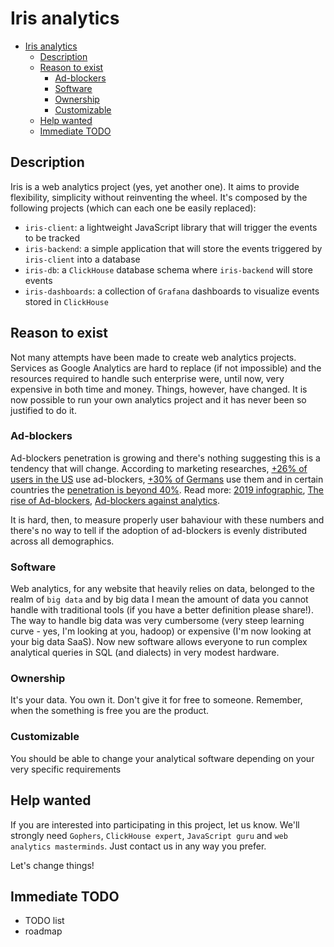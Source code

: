 # Iris analytics

- [Iris analytics](#iris-analytics)
  - [Description](#description)
  - [Reason to exist](#reason-to-exist)
    - [Ad-blockers](#ad-blockers)
    - [Software](#software)
    - [Ownership](#ownership)
    - [Customizable](#customizable)
  - [Help wanted](#help-wanted)
  - [Immediate TODO](#immediate-todo)

## Description

Iris is a web analytics project (yes, yet another one). It aims to provide flexibility, simplicity without reinventing the wheel.
It's composed by the following projects (which can each one be easily replaced):

- `iris-client`: a lightweight JavaScript library that will trigger the events to be tracked
- `iris-backend`: a simple application that will store the events triggered by `iris-client` into a database
- `iris-db`: a `ClickHouse` database schema where `iris-backend` will store events
- `iris-dashboards`: a collection of `Grafana` dashboards to visualize events stored in `ClickHouse`

## Reason to exist

Not many attempts have been made to create web analytics projects. Services as Google Analytics are hard to replace (if not impossible) and the resources required to handle such enterprise were, until now, very expensive in both time and money.
Things, however, have changed. It is now possible to run your own analytics project and it has never been so justified to do it.

### Ad-blockers

Ad-blockers penetration is growing and there's nothing suggesting this is a tendency that will change.
According to marketing researches, [+26% of users in the US](https://www.statista.com/statistics/804008/ad-blocking-reach-usage-us/) use ad-blockers, [+30% of Germans](https://www.emarketer.com/content/ad-blocking-in-germany-2018) use them and in certain countries the [penetration is beyond 40%](https://www.statista.com/statistics/351862/adblocking-usage/). Read more: [2019 infographic](https://www.socialmediatoday.com/news/global-ad-blocking-behavior-2019-infographic/551716/), [The rise of Ad-blockers](https://econsultancy.com/the-rise-and-rise-of-ad-blockers-stats/), [Ad-blockers against analytics](https://www.brainsum.com/blog/adblockers-against-analytics).

It is hard, then, to measure properly user bahaviour with these numbers and there's no way to tell if the adoption of ad-blockers is evenly distributed across all demographics.

### Software

Web analytics, for any website that heavily relies on data, belonged to the realm of `big data` and by big data I mean the amount of data you cannot handle with traditional tools (if you have a better definition please share!).
The way to handle big data was very cumbersome (very steep learning curve - yes, I'm looking at you, hadoop) or expensive (I'm now looking at your big data SaaS).
Now new software allows everyone to run complex analytical queries in SQL (and dialects) in very modest hardware.

### Ownership

It's your data. You own it. Don't give it for free to someone. Remember, when the something is free you are the product.

### Customizable

You should be able to change your analytical software depending on your very specific requirements

## Help wanted

If you are interested into participating in this project, let us know. We'll strongly need `Gophers`, `ClickHouse expert`, `JavaScript guru` and `web analytics masterminds`.
Just contact us in any way you prefer.

Let's change things!

## Immediate TODO

- TODO list
- roadmap
